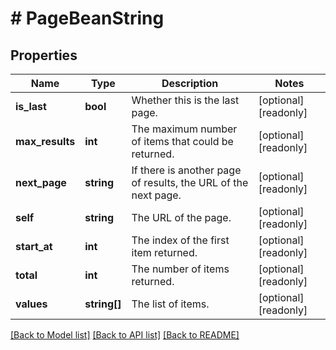 # # PageBeanString

## Properties

Name | Type | Description | Notes
------------ | ------------- | ------------- | -------------
**is_last** | **bool** | Whether this is the last page. | [optional] [readonly]
**max_results** | **int** | The maximum number of items that could be returned. | [optional] [readonly]
**next_page** | **string** | If there is another page of results, the URL of the next page. | [optional] [readonly]
**self** | **string** | The URL of the page. | [optional] [readonly]
**start_at** | **int** | The index of the first item returned. | [optional] [readonly]
**total** | **int** | The number of items returned. | [optional] [readonly]
**values** | **string[]** | The list of items. | [optional] [readonly]

[[Back to Model list]](../../README.md#models) [[Back to API list]](../../README.md#endpoints) [[Back to README]](../../README.md)
